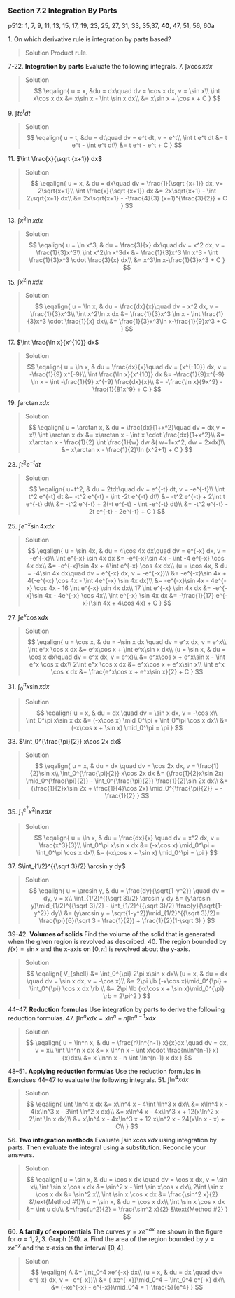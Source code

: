 ### Section 7.2 Integration By Parts
p512: 1, 7, 9, 11, 13, 15, 17, 19, 23, 25, 27, 31, 33, 35,37, **40**, 47, 51, 56, 60a

1\. On which derivative rule is integration by parts based?
>Solution
Product rule.

7-22\. **Integration by parts** Evaluate the following integrals.
7\. $\int x\cos x dx$
>Solution
$$
\eqalign{
u = x, &du = dx\quad dv = \cos x dx, v = \sin x\\
\int x\cos x dx &= x\sin x - \int \sin x dx\\
&= x\sin x + \cos x + C
}
$$

9\. $\int t e^t dt$
>Solution
$$
\eqalign{
u = t, &du = dt\quad dv = e^t dt, v = e^t\\
\int t e^t dt &= t e^t - \int e^t dt\\
&= t e^t - e^t + C
}
$$

11\. $\int \frac{x}{\sqrt {x+1}} dx$
>Solution
$$
\eqalign{
u = x, & du = dx\quad dv = \frac{1}{\sqrt {x+1}} dx, v= 2\sqrt{x+1}\\
\int \frac{x}{\sqrt {x+1}} dx &= 2x\sqrt{x+1} - \int 2\sqrt{x+1} dx\\
&= 2x\sqrt{x+1} - -\frac{4}{3} (x+1)^{\frac{3}{2}} + C
}
$$

13\. $\int x^2\ln x dx$
>Solution
$$
\eqalign{
u = \ln x^3, & du = \frac{3}{x} dx\quad dv = x^2 dx, v = \frac{1}{3}x^3\\
\int x^2\ln x^3dx &= \frac{1}{3}x^3 \ln x^3 - \int \frac{1}{3}x^3 \cdot \frac{3}{x} dx\\
&= x^3\ln x-\frac{1}{3}x^3 + C
}
$$

<!-- pagebreak -->
15\. $\int x^2\ln x dx$
>Solution
$$
\eqalign{
u = \ln x, & du = \frac{dx}{x}\quad dv = x^2 dx, v = \frac{1}{3}x^3\\
\int x^2\ln x dx &= \frac{1}{3}x^3 \ln x - \int \frac{1}{3}x^3 \cdot \frac{1}{x} dx\\
&= \frac{1}{3}x^3\ln x-\frac{1}{9}x^3 + C
}
$$

17\. $\int \frac{\ln x}{x^{10}} dx$
>Solution
$$
\eqalign{
u = \ln x, & du = \frac{dx}{x}\quad dv = {x^{-10}} dx, v = -\frac{1}{9} x^{-9}\\
\int \frac{\ln x}{x^{10}} dx &= -\frac{1}{9}x^{-9} \ln x - \int -\frac{1}{9} x^{-9} \frac{dx}{x}\\
&= -\frac{\ln x}{9x^9} - \frac{1}{81x^9} + C
}
$$

19\. $\int \arctan x dx$
>Solution
$$
\eqalign{
u = \arctan x, & du = \frac{dx}{1+x^2}\quad dv = dx,v = x\\
\int \arctan x dx &= x\arctan x - \int x \cdot \frac{dx}{1+x^2}\\
&= x\arctan x - \frac{1}{2} \int \frac{1}{w} dw &( w=1+x^2, dw = 2xdx)\\
&= x\arctan x - \frac{1}{2}\ln (x^2+1) + C
}
$$

23\. $\int t^2 e^{-t} dt$
>Solution
$$
\eqalign{
u=t^2, & du = 2tdt\quad  dv = e^{-t} dt, v = -e^{-t}\\
\int t^2 e^{-t} dt &= -t^2 e^{-t} - \int -2t e^{-t} dt\\
&= -t^2 e^{-t} + 2\int t e^{-t} dt\\
&= -t^2 e^{-t} + 2(-t e^{-t} - \int -e^{-t} dt)\\
&= -t^2 e^{-t} - 2t e^{-t} - 2e^{-t} + C
}
$$

<!-- pagebreak -->
25\. $\int e^{-x} \sin 4x dx$
>Solution
$$
\eqalign{
u = \sin 4x, & du = 4\cos 4x dx\quad dv = e^{-x} dx, v = -e^{-x}\\
\int e^{-x} \sin 4x dx &= -e^{-x}\sin 4x - \int -4 e^{-x} \cos 4x  dx\\
&= -e^{-x}\sin 4x + 4\int e^{-x} \cos 4x dx\\
(u = \cos 4x, & du = -4\sin 4x dx\quad dv = e^{-x} dx, v = -e^{-x})\\
&= -e^{-x}\sin 4x + 4(-e^{-x} \cos 4x - \int 4e^{-x} \sin 4x dx)\\
&= -e^{-x}\sin 4x - 4e^{-x} \cos 4x - 16 \int e^{-x} \sin 4x dx\\
17 \int e^{-x} \sin 4x dx &= -e^{-x}\sin 4x - 4e^{-x} \cos 4x\\
\int e^{-x} \sin 4x dx &= -\frac{1}{17} e^{-x}(\sin 4x + 4\cos 4x) + C
}
$$

27\. $\int e^x \cos x dx$
>Solution
$$
\eqalign{
u = \cos x, & du = -\sin x dx \quad dv = e^x dx, v = e^x\\
\int e^x \cos x dx &=  e^x\cos x + \int e^x\sin x dx\\
(u = \sin x, & du = \cos x dx\quad dv = e^x dx, v = e^x)\\
&= e^x\cos x + e^x\sin x - \int e^x \cos x dx\\
2\int e^x \cos x dx &= e^x\cos x + e^x\sin x\\
\int e^x \cos x dx &= \frac{e^x\cos x + e^x\sin x}{2} + C
}
$$

31\. $\int_0^\pi x\sin x dx$
>Solution
$$
\eqalign{
u = x, & du = dx \quad dv = \sin x dx, v = -\cos x\\
\int_0^\pi x\sin x dx &= (-x\cos x) \mid_0^\pi + \int_0^\pi \cos x dx\\
&= (-x\cos x + \sin x) \mid_0^\pi = \pi
}
$$

33\. $\int_0^{\frac{\pi}{2}} x\cos 2x dx$
>Solution
$$
\eqalign{
u = x, & du = dx \quad dv = \cos 2x dx, v = \frac{1}{2}\sin x\\
\int_0^{\frac{\pi}{2}} x\cos 2x dx &= (\frac{1}{2}x\sin 2x) \mid_0^{\frac{\pi}{2}} - \int_0^{\frac{\pi}{2}} \frac{1}{2}\sin 2x dx\\
&= (\frac{1}{2}x\sin 2x + \frac{1}{4}\cos 2x) \mid_0^{\frac{\pi}{2}} = -\frac{1}{2}
}
$$

35\. $\int_1^{e^2} x^2\ln x dx$
>Solution
$$
\eqalign{
u = \ln x, & du = \frac{dx}{x} \quad dv = x^2 dx,  v = \frac{x^3}{3}\\
\int_0^\pi x\sin x dx &= (-x\cos x) \mid_0^\pi + \int_0^\pi \cos x dx\\
&= (-x\cos x + \sin x) \mid_0^\pi = \pi
}
$$

37\. $\int_{1/2}^{{\sqrt 3}/2} \arcsin y dy$
>Solution
$$
\eqalign{
u = \arcsin y, & du = \frac{dy}{\sqrt{1-y^2}} \quad dv = dy, v = x\\ \int_{1/2}^{{\sqrt 3}/2} \arcsin y dy &= (y\arcsin y)\mid_{1/2}^{{\sqrt 3}/2} - \int_{1/2}^{{\sqrt 3}/2} \frac{y}{\sqrt{1-y^2}} dy\\
&= (y\arcsin y + \sqrt{1-y^2})\mid_{1/2}^{{\sqrt 3}/2}= \frac{\pi}{6}(\sqrt 3 - \frac{1}{2}) + \frac{1}{2}(1-\sqrt 3)
}
$$

39-42\. **Volumes of solids** Find the volume of the solid that is generated when the given region is revolved as described.
40\. The region bounded by $f(x) = \sin x$ and the x-axis on $[0,\pi]$ is revolved about the y-axis.
>Solution
$$
\eqalign{
V_{shell} &= \int_0^{\pi} 2\pi x\sin x dx\\
(u = x, & du = dx \quad dv = \sin x dx, v = -\cos x)\\
&= 2\pi \lb (-x\cos x)\mid_0^{\pi} + \int_0^{\pi} \cos x dx \rb \\
&= 2\pi \lb (-x\cos x + \sin x)\mid_0^{\pi} \rb = 2\pi^2
}
$$

44–47\. **Reduction formulas** Use integration by parts to derive the following reduction formulas.
47\. $\int \ln^n x dx = x \ln^n - n \int \ln^{n-1} x dx$
>Solution
$$
\eqalign{
u = \ln^n x, & du = \frac{n\ln^{n-1} x}{x}dx \quad dv = dx, v = x\\
\int \ln^n x dx &= x \ln^n x - \int x\cdot \frac{n\ln^{n-1} x}{x}dx\\
&= x \ln^n x - n \int \ln^{n-1} x dx
}
$$

<!-- pagebreak -->
48–51\. **Applying reduction formulas** Use the reduction formulas in Exercises 44–47 to evaluate the following integrals.
51\. $\int \ln^4 x dx$
>Solution
$$
\eqalign{
\int \ln^4 x dx &= x\ln^4 x - 4\int \ln^3 x dx\\
&= x\ln^4 x - 4(x\ln^3 x - 3\int \ln^2 x dx)\\
&= x\ln^4 x - 4x\ln^3 x + 12(x\ln^2 x - 2\int \ln x dx)\\
&= x\ln^4 x - 4x\ln^3 x + 12 x\ln^2 x - 24(x\ln x - x) + C\\
}
$$

56\. **Two integration methods** Evaluate $\int \sin x \cos x dx$ using integration by parts. Then evaluate the integral using a substitution. Reconcile your answers.
>Solution
$$
\eqalign{
u = \sin x, & du = \cos x dx \quad dv = \cos x dx, v = \sin x\\
\int \sin x \cos x dx &= \sin^2 x - \int \sin x\cos x dx\\
2\int \sin x \cos x dx &= \sin^2 x\\
\int \sin x \cos x dx &= \frac{\sin^2 x}{2} &\text{Method #1}\\
u = \sin x, & du = \cos x dx\\
\int \sin x \cos x dx &= \int u du\\
&=\frac{u^2}{2} = \frac{\sin^2 x}{2} &\text{Method #2}
}
$$

60\. **A family of exponentials** The curves $y = xe^{-ax}$ are shown in the figure for $a = 1, 2, 3$. Graph (60).
a. Find the area of the region bounded by $y = xe^{-x}$ and the x-axis on the interval $[0, 4]$.
>Solution
$$
\eqalign{
A &= \int_0^4 xe^{-x} dx\\
(u = x, & du = dx \quad dv= e^{-x} dx, v = -e^{-x})\\
&= (-xe^{-x})\mid_0^4 + \int_0^4 e^{-x} dx\\
&= (-xe^{-x} - e^{-x})\mid_0^4 = 1-\frac{5}{e^4}
}
$$
